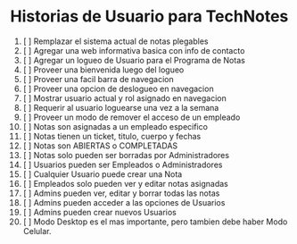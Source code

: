 # Historias de Usuario para TechNotes

1. [ ] Remplazar el sistema actual de notas plegables
2. [ ] Agregar una web informativa basica con info de contacto
3. [ ] Agregar un logueo de Usuario para el Programa de Notas
4. [ ] Proveer una bienvenida luego del logueo
5. [ ] Proveer una facil barra de navegacion
6. [ ] Proveer una opcion de deslogueo en navegacion
7. [ ] Mostrar usuario actual y rol asignado en navegacion
8. [ ] Requerir al usuario loguearse una vez a la semana
9. [ ] Proveer un modo de remover el acceso de un empleado
10. [ ] Notas son asignadas a un empleado especifico
11. [ ] Notas tienen un ticket, titulo, cuerpo y fechas
12. [ ] Notas son ABIERTAS o COMPLETADAS
13. [ ] Notas solo pueden ser borradas por Administradores
14. [ ] Usuarios pueden ser Empleados o Administradores
15. [ ] Cualquier Usuario puede crear una Nota
16. [ ] Empleados solo pueden ver y editar notas asignadas
17. [ ] Admins pueden ver, editar y borrar todas las notas
18. [ ] Admins pueden acceder a las opciones de Usuarios
19. [ ] Admins pueden crear nuevos Usuarios
20. [ ] Modo Desktop es el mas importante, pero tambien debe haber Modo Celular.
